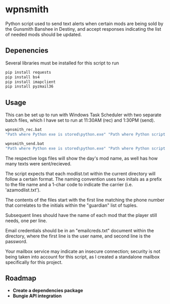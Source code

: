 # wpnsmith
Python script used to send text alerts when certain mods are being sold by the Gunsmith Banshee in Destiny, and accept responses indicating the list of needed mods should be updated.

## Depenencies

Several libraries must be installed for this script to run

```bash
pip install requests
pip install bs4
pip install imapclient
pip install pyzmail36
```

## Usage

This can be set up to run with Windows Task Scheduler with two separate batch files, which I have set to run at 11:30AM (rec) and 1:30PM (send).

```bash
wpnsmith_rec.bat
"Path where Python exe is stored\python.exe" "Path where Python script is stored\wpnsmith_rec.py" > logs_rec.txt

wpnsmith_send.bat
"Path where Python exe is stored\python.exe" "Path where Python script is stored\wpnsmith_send.py" > logs_send.txt
```

The respective logs files will show the day's mod name, as well has how many texts were sent/recieved.

The script expects that each modlist.txt within the current directory will follow a certain format. The naming convention uses two initals as a prefix to the file name and a 1-char code to indicate the carrier (i.e. 'azamodlist.txt').

The contents of the files start with the first line matching the phone number that correlates to the initials within the "guardian" list of tuples.

Subsequent lines should have the name of each mod that the player still needs, one per line.

Email credentials should be in an "emailcreds.txt" document within the directory, where the first line is the user name, and second line is the password.

Your mailbox service may indicate an insecure connection; security is not being taken into account for this script, as I created a standalone mailbox specifically for this project.

## Roadmap

* **Create a dependencies package**
* **Bungie API integration**
